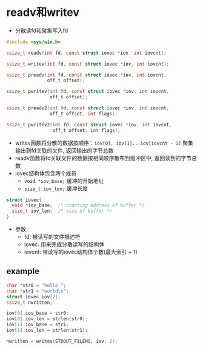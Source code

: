 # readv和writev

- 分散读fd和聚集写入fd

```c
#include <sys/uio.h>

ssize_t readv(int fd, const struct iovec *iov, int iovcnt);

ssize_t writev(int fd, const struct iovec *iov, int iovcnt);

ssize_t preadv(int fd, const struct iovec *iov, int iovcnt,
               off_t offset);

ssize_t pwritev(int fd, const struct iovec *iov, int iovcnt,
                off_t offset);

ssize_t preadv2(int fd, const struct iovec *iov, int iovcnt,
                off_t offset, int flags);

ssize_t pwritev2(int fd, const struct iovec *iov, int iovcnt,
                 off_t offset, int flags);
```

- writev函数将分散的数据按顺序：`iov[0], iov[1]...iov[iovcnt - 1]` 聚集输出到fd关联的文件, 返回输出的字节总数
- readv函数将fd关联文件的数据按相同顺序散布到缓冲区中, 返回读到的字节总数
- iovec结构体包含两个成员
  - `void *iov_base;` 缓冲的开始地址
  - `size_t iov_len;` 缓冲长度

```c
struct iovec{
  void *iov_base;  /* starting address of buffer */
  size_t iov_len;  /* size of buffer */
}
```

- 参数
  - fd: 被读写的文件描述符
  - iovec: 用来完成分散读写的结构体
  - iovcnt: 带读写的iovec结构体个数(最大索引 + 1)

## example

```c
char *str0 = "hello ";
char *str1 = "world\n";
struct iovec iov[2];
ssize_t nwritten;

iov[0].iov_base = str0;
iov[0].iov_len = strlen(str0);
iov[1].iov_base = str1;
iov[1].iov_len = strlen(str1);

nwritten = writev(STDOUT_FILENO, iov, 2);
```